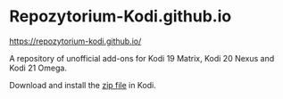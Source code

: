 # Repozytorium-Kodi.github.io

https://repozytorium-kodi.github.io/

A repository of unofficial add-ons for Kodi 19 Matrix, Kodi 20 Nexus and Kodi 21 Omega.

Download and install the [zip file](https://repozytorium-kodi.github.io/Repozytorium-Kodi.zip) in Kodi.
